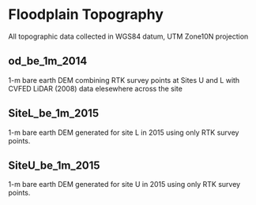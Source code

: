 # Floodplain Topography
All topographic data collected in WGS84 datum, UTM Zone10N projection

## od_be_1m_2014

1-m bare earth DEM combining RTK survey points at Sites U and L with CVFED LiDAR (2008) data elesewhere across the site

## SiteL_be_1m_2015 
1-m bare earth DEM generated for site L in 2015 using only RTK survey points.

## SiteU_be_1m_2015
1-m bare earth DEM generated for site U in 2015 using only RTK survey points.
